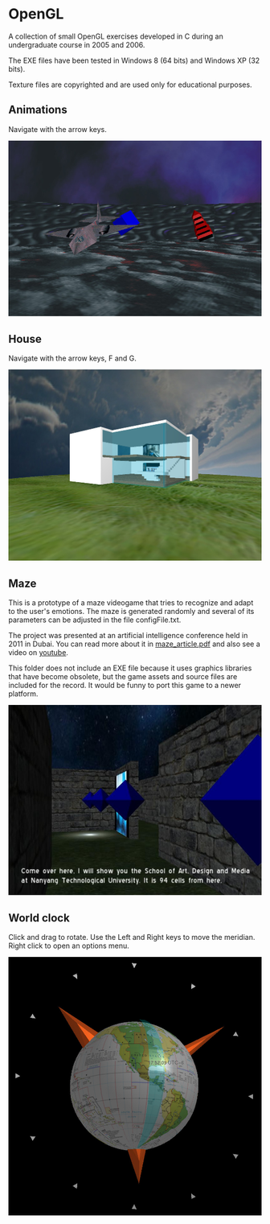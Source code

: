 # OpenGL
A collection of small OpenGL exercises developed in C during an undergraduate course in 2005 and 2006.

The EXE files have been tested in Windows 8 (64 bits) and Windows XP (32 bits).

Texture files are copyrighted and are used only for educational purposes.


## Animations

Navigate with the arrow keys.

![3D Animations](animations.jpg)


## House

Navigate with the arrow keys, F and G.

![3D House](house.jpg)


## Maze

This is a prototype of a maze videogame that tries to recognize and adapt to the user's emotions. The maze is generated randomly and several of its parameters can be adjusted in the file configFile.txt.

The project was presented at an artificial intelligence conference held in 2011 in Dubai. You can read more about it in [maze_article.pdf](maze_article.pdf) and also see a video on [youtube](https://youtu.be/FsO0SZUyVEc).

This folder does not include an EXE file because it uses graphics libraries that have become obsolete, but the game assets and source files are included for the record. It would be funny to port this game to a newer platform.

![3D Maze](maze.jpg)


## World clock

Click and drag to rotate. Use the Left and Right keys to move the meridian. Right click to open an options menu.

![3D World clock](world_clock.jpg)
